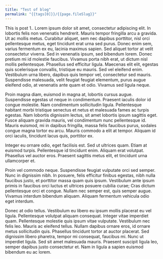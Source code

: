 ```yaml
---
title: "Test of blog"
permalink: "{{tags[0]}}/{{page.fileSlug}}"
---
```

This is post 1..
Lorem ipsum dolor sit amet, consectetur adipiscing elit. In lobortis felis non venenatis hendrerit. Mauris tempor fringilla arcu a gravida. Ut ac mollis metus. Curabitur aliquet, sem nec dapibus porttitor, nisl orci pellentesque metus, eget tincidunt erat urna sed purus. Donec enim sem, varius fermentum ex eu, lacinia maximus sapien. Sed aliquet tortor at velit consectetur viverra. Sed in venenatis ipsum, sed bibendum lorem. Donec pretium mi id molestie faucibus. Vivamus porta nibh erat, ut dictum nisl mollis pellentesque. Phasellus sed efficitur ligula. Maecenas elit elit, egestas quis scelerisque convallis, tristique eu mauris. Sed vel eleifend enim. Vestibulum urna libero, dapibus quis tempor vel, consectetur sed mauris. Suspendisse malesuada, velit feugiat feugiat elementum, purus augue eleifend odio, at venenatis ante quam et odio. Vivamus sed ligula neque.

Proin magna diam, euismod in magna at, lobortis cursus augue. Suspendisse egestas ut neque in condimentum. Praesent iaculis dolor id congue molestie. Nam condimentum sollicitudin ligula. Pellentesque habitant morbi tristique senectus et netus et malesuada fames ac turpis egestas. Nam lobortis dignissim lectus, sit amet lobortis ipsum sagittis eget. Fusce aliquam gravida mauris, vel condimentum nunc pellentesque id. Mauris euismod, mi in dapibus fringilla, massa felis faucibus purus, sodales congue magna tortor eu arcu. Mauris commodo a elit at tempor. Aliquam id orci iaculis, tincidunt lacus quis, porttitor ex.

Integer eu ornare odio, eget facilisis est. Sed ut ultrices quam. Etiam at euismod turpis. Pellentesque id tincidunt enim. Aliquam erat volutpat. Phasellus vel auctor eros. Praesent sagittis metus elit, et tincidunt urna ullamcorper et.

Proin vel commodo neque. Suspendisse feugiat vulputate orci sed semper. Nunc in dignissim nibh. In posuere, felis efficitur finibus egestas, nibh nulla faucibus justo, et porttitor massa quam quis ipsum. Vestibulum ante ipsum primis in faucibus orci luctus et ultrices posuere cubilia curae; Cras dictum pellentesque orci et congue. Nullam nec semper est, quis semper augue. Vivamus interdum bibendum aliquam. Aliquam fermentum vehicula odio eget interdum.

Donec at odio tellus. Vestibulum eu libero eu ipsum mollis placerat eu vel ligula. Pellentesque volutpat aliquam consequat. Integer vitae imperdiet quam. Pellentesque molestie quis ipsum vitae vulputate. Vestibulum nec felis leo. Mauris ac eleifend tellus. Nullam dapibus ornare eros, id ornare metus sollicitudin quis. Phasellus tincidunt tortor at auctor placerat. Sed dignissim libero pharetra, tempor mi consequat, faucibus mi. Nunc ut imperdiet ligula. Sed sit amet malesuada mauris. Praesent suscipit ligula leo, semper dapibus justo consectetur et. Nam in ligula a sapien euismod bibendum eu ac lorem.
